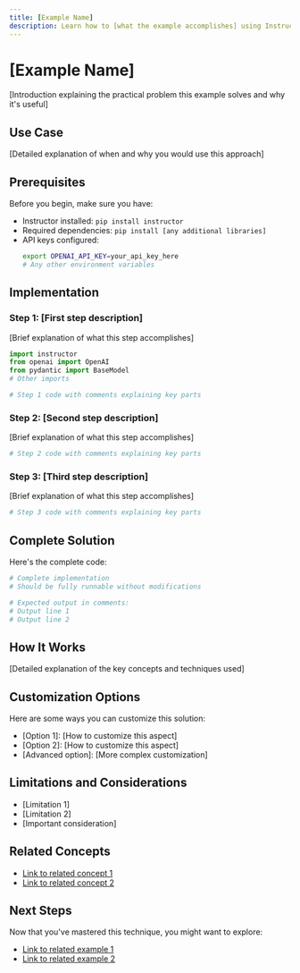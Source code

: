 ```yaml
---
title: [Example Name]
description: Learn how to [what the example accomplishes] using Instructor
---
```


# [Example Name]

[Introduction explaining the practical problem this example solves and why it's useful]

## Use Case

[Detailed explanation of when and why you would use this approach]

## Prerequisites

Before you begin, make sure you have:

- Instructor installed: `pip install instructor`
- Required dependencies: `pip install [any additional libraries]`
- API keys configured:
  ```bash
  export OPENAI_API_KEY=your_api_key_here
  # Any other environment variables
  ```

## Implementation

### Step 1: [First step description]

[Brief explanation of what this step accomplishes]

```python
import instructor
from openai import OpenAI
from pydantic import BaseModel
# Other imports

# Step 1 code with comments explaining key parts
```

### Step 2: [Second step description]

[Brief explanation of what this step accomplishes]

```python
# Step 2 code with comments explaining key parts
```

### Step 3: [Third step description]

[Brief explanation of what this step accomplishes]

```python
# Step 3 code with comments explaining key parts
```

## Complete Solution

Here's the complete code:

```python
# Complete implementation
# Should be fully runnable without modifications

# Expected output in comments:
# Output line 1
# Output line 2
```

## How It Works

[Detailed explanation of the key concepts and techniques used]

## Customization Options

Here are some ways you can customize this solution:

- [Option 1]: [How to customize this aspect]
- [Option 2]: [How to customize this aspect]
- [Advanced option]: [More complex customization]

## Limitations and Considerations

- [Limitation 1]
- [Limitation 2]
- [Important consideration]

## Related Concepts

- [Link to related concept 1](../concepts/related1.md)
- [Link to related concept 2](../concepts/related2.md)

## Next Steps

Now that you've mastered this technique, you might want to explore:

- [Link to related example 1](../examples/related1.md)
- [Link to related example 2](../examples/related2.md)